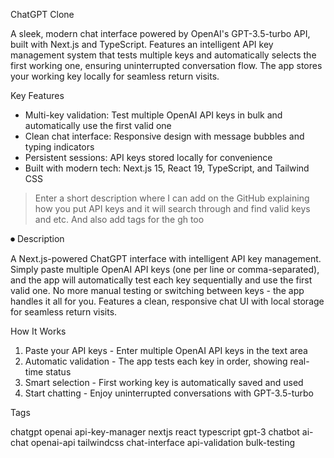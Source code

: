 ChatGPT Clone

  A sleek, modern chat interface powered by OpenAI's GPT-3.5-turbo
  API, built with Next.js and TypeScript. Features an intelligent API
  key management system that tests multiple keys and automatically
  selects the first working one, ensuring uninterrupted conversation
  flow. The app stores your working key locally for seamless return
  visits.

  Key Features

  - Multi-key validation: Test multiple OpenAI API keys in bulk and
  automatically use the first valid one
  - Clean chat interface: Responsive design with message bubbles and
  typing indicators
  - Persistent sessions: API keys stored locally for convenience
  - Built with modern tech: Next.js 15, React 19, TypeScript, and
  Tailwind CSS

> Enter a short description where I can add on the GitHub explaining 
  how you put API keys and it will search through and find valid keys 
  and etc.
  And also add tags for the gh too

⏺ Description

  A Next.js-powered ChatGPT interface with intelligent API key
  management. Simply paste multiple OpenAI API keys (one per line or
  comma-separated), and the app will automatically test each key
  sequentially and use the first valid one. No more manual testing or
  switching between keys - the app handles it all for you. Features a
  clean, responsive chat UI with local storage for seamless return
  visits.

  How It Works

  1. Paste your API keys - Enter multiple OpenAI API keys in the text
  area
  2. Automatic validation - The app tests each key in order, showing
  real-time status
  3. Smart selection - First working key is automatically saved and
  used
  4. Start chatting - Enjoy uninterrupted conversations with
  GPT-3.5-turbo

  Tags

  chatgpt openai api-key-manager nextjs react typescript gpt-3 chatbot
   ai-chat openai-api tailwindcss chat-interface api-validation
  bulk-testing

